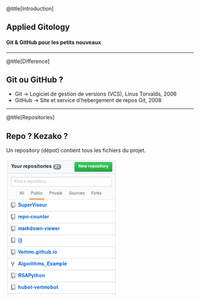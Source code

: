 @title[Introduction]
## Applied Gitology
#### Git & GitHub pour les petits nouveaux

---
@title[Difference]
## Git ou GitHub ?
* Git -> Logiciel de gestion de versions (VCS), Linus Torvalds, 2006
* GitHub -> Site et service d'hebergement de repos Git, 2008

---
@title[Repositories]
## Repo ? Kezako ?
Un repository (dépot) contient tous les fichiers du projet. 

![Mes Repos](assets/mes-repos.png)
